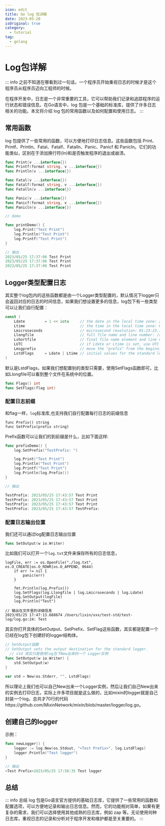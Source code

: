 ```yaml
---
icon: edit
title: Go log 包详解
date: 2023-05-20
isOriginal: true
category:
  - tutorial
tag:
  - golang
---
```


# Log包详解

::: info 
之前不知道在哪看到过一句话，一个程序员开始重视日志的时候才是这个程序员从程序员迈向工程师的时候。

在程序开发中，日志是一个非常重要的工具，它可以帮助我们记录和追踪程序的运行状态和错误信息。在Go语言中，log 包是一个基础的标准库，提供了许多日志相关的功能。本文将介绍 log 包的常用函数以及如何配置和使用日志。
::: 

## 常用函数

log 包提供了一些常用的函数，可以方便地打印日志信息。这些函数包括 Print、Printf、Println、Fatal、Fatalf、Fatalln、Panic、Panicf 和 Panicln。它们的功能类似，区别在于添加换行符(ln)和是否触发程序的退出或崩溃。

```go
func Print(v ...interface{})
func Printf(format string, v ...interface{})
func Println(v ...interface{})

func Fatal(v ...interface{})
func Fatalf(format string, v ...interface{})
func Fatalln(v ...interface{})

func Panic(v ...interface{})
func Panicf(format string, v ...interface{})
func Panicln(v ...interface{})
```

```go
// demo

func printDemo() {
	log.Print("Test Print")
	log.Println("Test Print")
	log.Printf("Test Print")
}

// 输出
2023/05/25 17:37:06 Test Print
2023/05/25 17:37:06 Test Print
2023/05/25 17:37:06 Test Print
```


## Logger类型配置日志


其实整个log包内的这些函数都是由一个Logger类型配置的，默认情况下logger只会返回对应的日志的时间信息，如果我们想设置更多的信息，log包下有一些类型可以让我们自行配置：

```go
const (
	Ldate         = 1 << iota     // the date in the local time zone: 2009/01/23
	Ltime                         // the time in the local time zone: 01:23:23
	Lmicroseconds                 // microsecond resolution: 01:23:23.123123.  assumes Ltime.
	Llongfile                     // full file name and line number: /a/b/c/d.go:23
	Lshortfile                    // final file name element and line number: d.go:23. overrides Llongfile
	LUTC                          // if Ldate or Ltime is set, use UTC rather than the local time zone
	Lmsgprefix                    // move the "prefix" from the beginning of the line to before the message
	LstdFlags     = Ldate | Ltime // initial values for the standard logger
)
```

默认是LstdFlags，如果我们想配置别的类型只需要，使用SetFlags函数即可，比如Llongfile可以看到整个文件在系统中的位置。

```go
func Flags() int 
func SetFlags(flag int)
```

### 配置日志前缀

和flag一样，`log`标准库,也支持我们自行配置每行日志的前缀信息

```
func Prefix() string
func SetPrefix(prefix string)
```

Prefix函数可以让我们的到前缀是什么，比如下面这样:

```go
func prefixDemo() {
	log.SetPrefix("TestPrefix: ")

	log.Print("Test Print")
	log.Println("Test Print")
	log.Printf("Test Print")
	log.Println(log.Prefix())
}

// 输出

TestPrefix: 2023/05/25 17:43:57 Test Print
TestPrefix: 2023/05/25 17:43:57 Test Print
TestPrefix: 2023/05/25 17:43:57 Test Print
TestPrefix: 2023/05/25 17:43:57 TestPrefix: 
```

### 配置日志输出位置

我们还可以通过log配置日志输出位置

```go
func SetOutput(w io.Writer)
```

比如我们可以打开一个`log.txt`文件来保存所有的日志信息，

```
logFile, err := os.OpenFile("./log.txt", os.O_CREATE|os.O_RDWR|os.O_APPEND, 0644)
	if err != nil {
		panic(err)
	}

	fmt.Println(log.Prefix())
	log.SetFlags(log.Llongfile | log.Lmicroseconds | log.Ldate)
	log.SetOutput(logFile)
	log.Println("Test")

// 输出在文件里的详细信息
2023/05/25 17:47:13.688674 /Users/lixin/xxx/test-std/test-log/log.go:24: Test
```

其实你打开具体的SetOutput、SetPrefix、SetFlag这些函数，其实都是配置一个已经在log包下创建好的logger结构体。

```go
// SetOutput函数
// SetOutput sets the output destination for the standard logger.
  // std 其实只是使用log包下New出来的一个 Logger实例
func SetOutput(w io.Writer) {
	std.SetOutput(w)
}

var std = New(os.Stderr, "", LstdFlags)
```

所以理论上我们也可以自己New出来一个Logger实例，然后让我们自己New出来的实例去打印日志，实际上许多项目就是这么做的，比如mixin的logger就是自己封装一个log，总共才70行的代码https://github.com/MixinNetwork/mixin/blob/master/logger/log.go。

## 创建自己的logger

示例： 

```go
func newLogger() {
	logger := log.New(os.Stdout, "<Test Prefix>", log.LstdFlags)
	logger.Println("Test logger")
}

// 输出
<Test Prefix>2023/05/25 17:58:35 Test logger
```

## 总结

::: info 总结
log 包是Go语言官方提供的基础日志库，它提供了一些常用的函数和配置选项，可以方便地记录和输出日志信息。然而，它的功能相对简单，如果有更复杂的需求，我们可以选择使用其他成熟的日志库，例如 zap 等。无论使用何种日志库，重视日志的记录和分析对于程序开发和维护都是至关重要的。
:::
